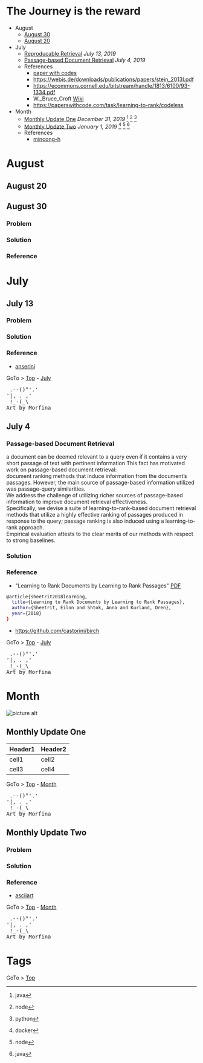 # The Journey is the reward


- August
  - [August 30](#august-30) 
  - [August 20](#august-20) 
- July
  - [Reproducable Retrieval](#july-13 "Reproducible Experiment") _July 13, 2019_   
  - [Passage-based Document Retrieval](#july-4 "Passage Relevance" ) _July 4, 2019_ 
  - References
    - [paper with codes](https://paperswithcode.com/)   
    - https://webis.de/downloads/publications/papers/stein_2013l.pdf
    - https://ecommons.cornell.edu/bitstream/handle/1813/6100/93-1334.pdf
    - W._Bruce_Croft [Wiki](https://en.wikipedia.org/wiki/W._Bruce_Croft)
    - https://paperswithcode.com/task/learning-to-rank/codeless 
- Month
  - [Monthly Update One](#monthly-update-one) _December 31, 2019_ [^java] [^node] [^python] 
  - [Monthly Update Two](#monthly-update-two) _January 1, 2019_ [^docker] [^node] [^java]  
  - References
    - [mincong-h](https://mincong-h.github.io/)   
  

# August

## August 20 

## August 30 

### Problem

### Solution

### Reference



# July

## July 13



### Problem

### Solution

### Reference

- [anserini](https://github.com/castorini/anserini)

GoTo > [Top](#the-journey-is-the-reward) - [July](#july)

<pre class="">
 .--()°'.'
'|, . ,'
 !_-(_\
Art by Morfina
</pre>

## July 4


### Passage-based Document Retrieval 


a document can be deemed relevant to a
query even if it contains a very short passage of text with pertinent information
This fact has motivated work on passage-based document retrieval:  
document ranking methods that induce information from the document’s passages.
However, the main source of passage-based information utilized was passage-query similarities.  
We address the challenge of utilizing richer sources of passage-based information to improve document retrieval effectiveness.  
Specifically,  we devise a suite of learning-to-rank-based document retrieval methods 
that utilize a highly effective ranking of passages produced in response to the query; 
passage ranking is also induced using a learning-to-rank approach.  
Empirical evaluation attests to the clear merits of our methods with respect to strong baselines.

### Solution

### Reference

- "Learning to Rank Documents by Learning to Rank Passages" [PDF](https://web.iem.technion.ac.il/images/user-files/orenk/IE_IS_2018_03.pdf)

```bash
@article{sheetrit2018learning,
  title={Learning to Rank Documents by Learning to Rank Passages},
  author={Sheetrit, Eilon and Shtok, Anna and Kurland, Oren},
  year={2018}
}
```

- https://github.com/castorini/birch


GoTo > [Top](#the-journey-is-the-reward) - [July](#july)

<pre class="">
 .--()°'.'
'|, . ,'
 !_-(_\
Art by Morfina
</pre>



# Month

![picture alt](http://www.brightlightpictures.com/assets/images/portfolio/thethaw_header.jpg "Title is optional")


## Monthly Update One

Header1 | Header2
--------|--------
cell1   | cell2
cell3   | cell4

GoTo > [Top](#the-journey-is-the-reward) - [Month](#month)

<pre class="">
 .--()°'.'
'|, . ,'
 !_-(_\
Art by Morfina
</pre>


## Monthly Update Two


### Problem

### Solution

### Reference

- [asciiart](https://www.asciiart.eu/)

GoTo > [Top](#the-journey-is-the-reward) - [Month](#month)

<pre class="">
 .--()°'.'
'|, . ,'
 !_-(_\
Art by Morfina
</pre>


# Tags

[^docker]: docker 

[^java]: java 

[^node]: node 

[^python]: python

GoTo > [Top](#the-journey-is-the-reward) 
